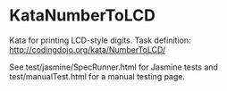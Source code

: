 # KataNumberToLCD
Kata for printing LCD-style digits. Task definition: http://codingdojo.org/kata/NumberToLCD/

See test/jasmine/SpecRunner.html for Jasmine tests and test/manualTest.html for a manual testing page.
